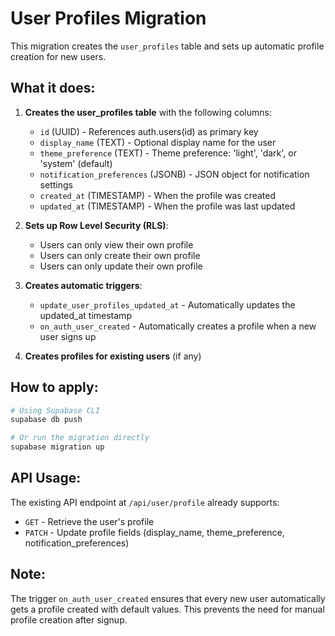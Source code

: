 # User Profiles Migration

This migration creates the `user_profiles` table and sets up automatic profile creation for new users.

## What it does:

1. **Creates the user_profiles table** with the following columns:
   - `id` (UUID) - References auth.users(id) as primary key
   - `display_name` (TEXT) - Optional display name for the user
   - `theme_preference` (TEXT) - Theme preference: 'light', 'dark', or 'system' (default)
   - `notification_preferences` (JSONB) - JSON object for notification settings
   - `created_at` (TIMESTAMP) - When the profile was created
   - `updated_at` (TIMESTAMP) - When the profile was last updated

2. **Sets up Row Level Security (RLS)**:
   - Users can only view their own profile
   - Users can only create their own profile
   - Users can only update their own profile

3. **Creates automatic triggers**:
   - `update_user_profiles_updated_at` - Automatically updates the updated_at timestamp
   - `on_auth_user_created` - Automatically creates a profile when a new user signs up

4. **Creates profiles for existing users** (if any)

## How to apply:

```bash
# Using Supabase CLI
supabase db push

# Or run the migration directly
supabase migration up
```

## API Usage:

The existing API endpoint at `/api/user/profile` already supports:
- `GET` - Retrieve the user's profile
- `PATCH` - Update profile fields (display_name, theme_preference, notification_preferences)

## Note:

The trigger `on_auth_user_created` ensures that every new user automatically gets a profile created with default values. This prevents the need for manual profile creation after signup.
